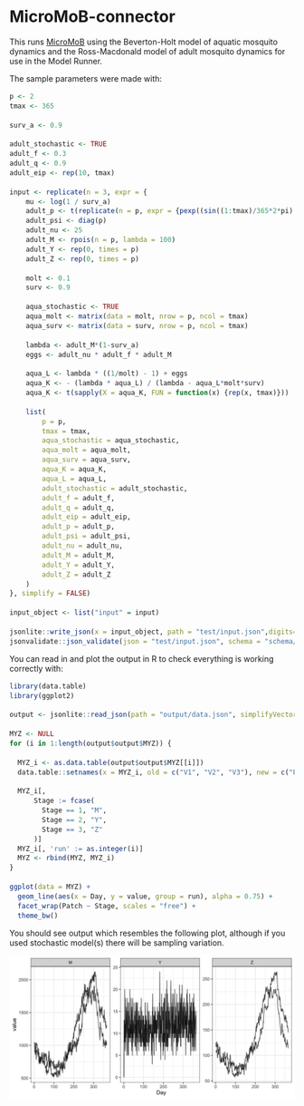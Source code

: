 # MicroMoB-connector

This runs [MicroMoB](https://github.com/dd-harp/MicroMoB) using the Beverton-Holt
model of aquatic mosquito dynamics and the Ross-Macdonald model of adult mosquito
dynamics for use in the Model Runner.

The sample parameters were made with:

```R
p <- 2
tmax <- 365

surv_a <- 0.9

adult_stochastic <- TRUE
adult_f <- 0.3
adult_q <- 0.9
adult_eip <- rep(10, tmax)

input <- replicate(n = 3, expr = {
    mu <- log(1 / surv_a)
    adult_p <- t(replicate(n = p, expr = {pexp((sin((1:tmax)/365*2*pi) + 2)/2 * mu, lower.tail = FALSE)}))
    adult_psi <- diag(p)
    adult_nu <- 25
    adult_M <- rpois(n = p, lambda = 100)
    adult_Y <- rep(0, times = p)
    adult_Z <- rep(0, times = p)
    
    molt <- 0.1
    surv <- 0.9
    
    aqua_stochastic <- TRUE
    aqua_molt <- matrix(data = molt, nrow = p, ncol = tmax)
    aqua_surv <- matrix(data = surv, nrow = p, ncol = tmax)
    
    lambda <- adult_M*(1-surv_a)
    eggs <- adult_nu * adult_f * adult_M
    
    aqua_L <- lambda * ((1/molt) - 1) + eggs
    aqua_K <- - (lambda * aqua_L) / (lambda - aqua_L*molt*surv)
    aqua_K <- t(sapply(X = aqua_K, FUN = function(x) {rep(x, tmax)}))
    
    list(
        p = p,
        tmax = tmax,
        aqua_stochastic = aqua_stochastic,
        aqua_molt = aqua_molt,
        aqua_surv = aqua_surv,
        aqua_K = aqua_K,
        aqua_L = aqua_L,
        adult_stochastic = adult_stochastic,
        adult_f = adult_f,
        adult_q = adult_q,
        adult_eip = adult_eip,
        adult_p = adult_p,
        adult_psi = adult_psi,
        adult_nu = adult_nu,
        adult_M = adult_M,
        adult_Y = adult_Y,
        adult_Z = adult_Z
    )
}, simplify = FALSE)

input_object <- list("input" = input)

jsonlite::write_json(x = input_object, path = "test/input.json",digits=17,pretty=TRUE)
jsonvalidate::json_validate(json = "test/input.json", schema = "schema/input.json")
```

You can read in and plot the output in R to check everything is working correctly with:

```R
library(data.table)
library(ggplot2)

output <- jsonlite::read_json(path = "output/data.json", simplifyVector = TRUE)

MYZ <- NULL
for (i in 1:length(output$output$MYZ)) {
  
  MYZ_i <- as.data.table(output$output$MYZ[[i]])
  data.table::setnames(x = MYZ_i, old = c("V1", "V2", "V3"), new = c("Patch", "Day", "Stage"))
  
  MYZ_i[,
      Stage := fcase(
        Stage == 1, "M",
        Stage == 2, "Y",
        Stage == 3, "Z"
      )]
  MYZ_i[, 'run' := as.integer(i)]
  MYZ <- rbind(MYZ, MYZ_i)
}

ggplot(data = MYZ) +
  geom_line(aes(x = Day, y = value, group = run), alpha = 0.75) +
  facet_wrap(Patch ~ Stage, scales = "free") +
  theme_bw()
```

You should see output which resembles the following plot, although if you used stochastic
model(s) there will be sampling variation.

![](figs/output.png)
